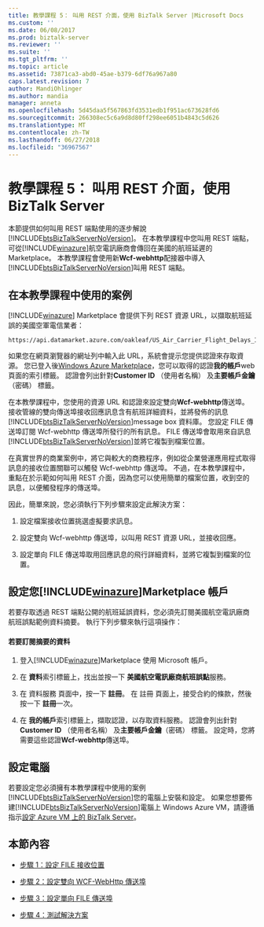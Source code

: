 ```yaml
---
title: 教學課程 5： 叫用 REST 介面，使用 BizTalk Server |Microsoft Docs
ms.custom: ''
ms.date: 06/08/2017
ms.prod: biztalk-server
ms.reviewer: ''
ms.suite: ''
ms.tgt_pltfrm: ''
ms.topic: article
ms.assetid: 73871ca3-abd0-45ae-b379-6df76a967a80
caps.latest.revision: 7
author: MandiOhlinger
ms.author: mandia
manager: anneta
ms.openlocfilehash: 5d45daa5f567863fd3531edb1f951ac673628fd6
ms.sourcegitcommit: 266308ec5c6a9d8d80ff298ee6051b4843c5d626
ms.translationtype: MT
ms.contentlocale: zh-TW
ms.lasthandoff: 06/27/2018
ms.locfileid: "36967567"
---
```

# <a name="tutorial-5-invoking-a-rest-interface-using-biztalk-server"></a>教學課程 5： 叫用 REST 介面，使用 BizTalk Server
本節提供如何叫用 REST 端點使用的逐步解說[!INCLUDE[btsBizTalkServerNoVersion](../includes/btsbiztalkservernoversion-md.md)]。 在本教學課程中您叫用 REST 端點，可從[!INCLUDE[winazure](../includes/winazure-md.md)]航空電訊廠商會傳回在美國的航班延遲的 Marketplace。 本教學課程會使用新**Wcf-webhttp**配接器中導入[!INCLUDE[btsBizTalkServerNoVersion](../includes/btsbiztalkservernoversion-md.md)]叫用 REST 端點。  
  
##  <a name="BKMK_Scenario"></a> 在本教學課程中使用的案例  
 [!INCLUDE[winazure](../includes/winazure-md.md)] Marketplace 會提供下列 REST 資源 URL，以擷取航班延誤的美國空軍電信業者：  
  
```  
https://api.datamarket.azure.com/oakleaf/US_Air_Carrier_Flight_Delays_Incr/On_Time_Performance  
```  
  
 如果您在網頁瀏覽器的網址列中輸入此 URL，系統會提示您提供認證來存取資源。 您已登入後[Windows Azure Marketplace](http://go.microsoft.com/fwlink/p/?LinkId=257913)，您可以取得的認證**我的帳戶**web 頁面的索引標籤。 認證會列出針對**Customer ID** （使用者名稱） 及**主要帳戶金鑰**（密碼） 標籤。  
  
 在本教學課程中，您使用的資源 URL 和認證來設定雙向**Wcf-webhttp**傳送埠。 接收管線的雙向傳送埠接收回應訊息含有航班詳細資料，並將發佈的訊息[!INCLUDE[btsBizTalkServerNoVersion](../includes/btsbiztalkservernoversion-md.md)]message box 資料庫。 您設定 FILE 傳送埠訂閱 Wcf-webhttp 傳送埠所發行的所有訊息。 FILE 傳送埠會取用來自訊息[!INCLUDE[btsBizTalkServerNoVersion](../includes/btsbiztalkservernoversion-md.md)]並將它複製到檔案位置。  
  
 在真實世界的商業案例中，將它與較大的商務程序，例如從企業營運應用程式取得訊息的接收位置關聯可以觸發 Wcf-webhttp 傳送埠。 不過，在本教學課程中，重點在於示範如何叫用 REST 介面，因為您可以使用簡單的檔案位置，收到空的訊息，以便觸發程序的傳送埠。  
  
 因此，簡單來說，您必須執行下列步驟來設定此解決方案：  
  
1.  設定檔案接收位置挑選虛擬要求訊息。  
  
2.  設定雙向 Wcf-webhttp 傳送埠，以叫用 REST 資源 URL，並接收回應。  
  
3.  設定單向 FILE 傳送埠取用回應訊息的飛行詳細資料，並將它複製到檔案的位置。  
  
## <a name="set-up-your-includewinazureincludeswinazure-mdmd-marketplace-account"></a>設定您[!INCLUDE[winazure](../includes/winazure-md.md)]Marketplace 帳戶  
 若要存取透過 REST 端點公開的航班延誤資料，您必須先訂閱美國航空電訊廠商航班誤點範例資料摘要。 執行下列步驟來執行這項操作：  
  
#### <a name="to-subscribe-to-the-data-feed"></a>若要訂閱摘要的資料  
  
1. 登入[!INCLUDE[winazure](../includes/winazure-md.md)]Marketplace 使用 Microsoft 帳戶。  
  
2. 在 **資料**索引標籤上，找出並按一下 **美國航空電訊廠商航班誤點**服務。  
  
3. 在 資料服務 頁面中，按一下 **註冊**。 在 註冊 頁面上，接受合約的條款，然後按一下 **註冊**一次。  
  
4. 在 **我的帳戶**索引標籤上，擷取認證，以存取資料服務。 認證會列出針對**Customer ID** （使用者名稱） 及**主要帳戶金鑰**（密碼） 標籤。 設定時，您將需要這些認證**Wcf-webhttp**傳送埠。  
  
## <a name="set-up-your-computer"></a>設定電腦  
 若要設定您必須擁有本教學課程中使用的案例[!INCLUDE[btsBizTalkServerNoVersion](../includes/btsbiztalkservernoversion-md.md)]您的電腦上安裝和設定。 如果您想要佈建[!INCLUDE[btsBizTalkServerNoVersion](../includes/btsbiztalkservernoversion-md.md)]電腦上 Windows Azure VM，請遵循指示[設定 Azure VM 上的 BizTalk Server](http://msdn.microsoft.com/library/azure/jj248689.aspx)。  
  
## <a name="in-this-section"></a>本節內容  
  
-   [步驟 1：設定 FILE 接收位置](../core/step-1-configure-a-file-receive-location.md)  
  
-   [步驟 2：設定雙向 WCF-WebHttp 傳送埠](../core/step-2-configure-a-two-way-wcf-webhttp-send-port.md)  
  
-   [步驟 3：設定單向 FILE 傳送埠](../core/step-3-configure-a-one-way-file-send-port.md)  
  
-   [步驟 4：測試解決方案](../core/step-4-test-the-solution.md)